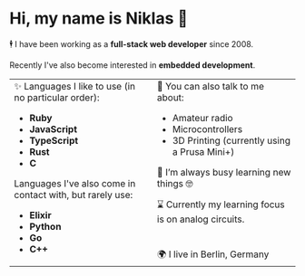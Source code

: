 # Hi, my name is Niklas 👋

🕴 I have been working as a **full-stack web developer** since 2008.

Recently I've also become interested in **embedded development**.

<table>
<tbody>
<tr>
<td valign="top" width="50%" rowspan="2">
✨ Languages I like to use (in no particular order):

- **Ruby**
- **JavaScript**
- **TypeScript**
- **Rust**
- **C**

Languages I've also come in contact with, but rarely use:

- **Elixir**
- **Python**
- **Go**
- **C++**

</td>
<td valign="top" width="50%">
💬 You can also talk to me about:

- Amateur radio
- Microcontrollers
- 3D Printing (currently using a Prusa Mini+)

🌱 I’m always busy learning new things 🤓️

⌛️ Currently my learning focus is on analog circuits.
</td>
</tr>
<tr>
<td>
  🌍️ I live in Berlin, Germany 
</td>
</tr>
</tbody>
</table>














<!--
**nilclass/nilclass** is a ✨ _special_ ✨ repository because its `README.md` (this file) appears on your GitHub profile.

Here are some ideas to get you started:

- 🔭 I’m currently working on ...
- 🌱 I’m currently learning ...
- 👯 I’m looking to collaborate on ...
- 🤔 I’m looking for help with ...
- 💬 Ask me about ...
- 📫 How to reach me: ...
- 😄 Pronouns: ...
- ⚡ Fun fact: ...
-->
